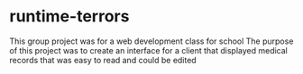 # runtime-terrors
This group project was for a web development class for school
The purpose of this project was to create an interface for a client that displayed medical records that was easy to read and could be edited
